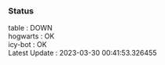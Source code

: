 ### Status


table : DOWN  
hogwarts : OK  
icy-bot : OK  
Latest Update : 2023-03-30 00:41:53.326455
